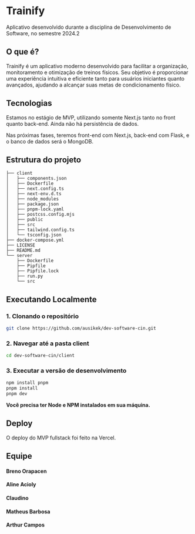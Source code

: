 # Trainify

Aplicativo desenvolvido durante a disciplina de Desenvolvimento de Software, no semestre 2024.2

## O que é?

Trainify é um aplicativo moderno desenvolvido para facilitar a organização, monitoramento e otimização de treinos físicos. Seu objetivo é proporcionar uma experiência intuitiva e eficiente tanto para usuários iniciantes quanto avançados, ajudando a alcançar suas metas de condicionamento físico.

## Tecnologias

Estamos no estágio de MVP, utilizando somente Next.js tanto no front quanto back-end. Ainda não há persistência de dados.

Nas próximas fases, teremos front-end com Next.js, back-end com Flask, e o banco de dados será o MongoDB.

## Estrutura do projeto

```
├── client
│   ├── components.json
│   ├── Dockerfile
│   ├── next.config.ts
│   ├── next-env.d.ts
│   ├── node_modules
│   ├── package.json
│   ├── pnpm-lock.yaml
│   ├── postcss.config.mjs
│   ├── public
│   ├── src
│   ├── tailwind.config.ts
│   └── tsconfig.json
├── docker-compose.yml
├── LICENSE
├── README.md
└── server
    ├── Dockerfile
    ├── Pipfile
    ├── Pipfile.lock
    ├── run.py
    └── src
```

## Executando Localmente

### 1. Clonando o repositório

```sh
git clone https://github.com/ausikek/dev-software-cin.git
```

### 2. Navegar até a pasta client

```sh
cd dev-software-cin/client
```

### 3. Executar a versão de desenvolvimento

```sh
npm install pnpm
pnpm install
pnpm dev
```

**Você precisa ter Node e NPM instalados em sua máquina.**

## Deploy

O deploy do MVP fullstack foi feito na Vercel.

## Equipe
#### Breno Orapacen
#### Aline Acioly
#### Claudino 
#### Matheus Barbosa
#### Arthur Campos
